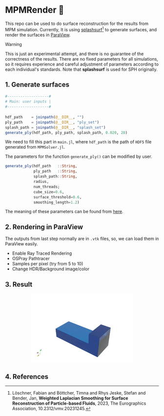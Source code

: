 # MPMRender 🎨

This repo can be used to do surface reconstruction for the results from MPM simulation. Currently,
It is using [splashsurf](https://github.com/InteractiveComputerGraphics/splashsurf)[^1] to generate surfaces, and render the surfaces in [ParaView](https://www.paraview.org/download/). 

> [!WARNING]
> This is just an experimental attempt, and there is no guarantee of the correctness of the results. There are no fixed parameters for all simulations, so it requires experience and careful adjustment of parameters according to each individual's standards. Note that **splashsurf** is used for SPH originally.

## 1. Generate surfaces

```julia
#-------------------#
# Main: user inputs |
#-------------------#

hdf_path    = joinpath(@__DIR__, "")
ply_path    = joinpath(@__DIR__, "ply_set")
splash_path = joinpath(@__DIR__, "splash_set")
generate_ply(hdf_path, ply_path, splash_path, 0.020, 20)
```

We need to fill this part in `main.jl`, where `hdf_path` is the path of `HDF5` file generated from `MPMSolver.jl`. 

The parameters for the function `generate_ply()` can be modified by user.

```julia
generate_ply(hdf_path   ::String, 
             ply_path   ::String, 
             splash_path::String, 
             radius,
             num_threads;
             cube_size=0.6,
             surface_threshold=0.6, 
             smoothing_length=1.2)
```

The meaning of these parameters can be found from [here](https://github.com/InteractiveComputerGraphics/splashsurf?tab=readme-ov-file#all-command-line-options).

## 2. Rendering in ParaView

The outputs from last step normally are in `.vtk` files, so, we can load them in ParaView easily. 

- Enable Ray Traced Rendering
- OSPray Pathtracer
- Samples per pixel (try from 5 to 10)
- Change HDR/Background image/color

## 3. Result

<p align="center">
    <img width="66%" src="./assets/1.gif" alt="result">
</p>

## 4. References
[^1]: Löschner, Fabian and Böttcher, Timna and Rhys Jeske, Stefan and Bender, Jan, **Weighted Laplacian Smoothing for Surface Reconstruction of Particle-based Fluids**, 2023, The Eurographics Association, 10.2312/vmv.20231245.